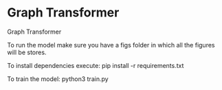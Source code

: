 # Graph Transformer
Graph Transformer

To run the model make sure you have a figs folder in which all the figures will be stores.

To install dependencies execute:
pip install -r requirements.txt

To train the model:
python3 train.py